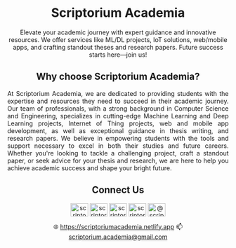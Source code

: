 <h1 align="center">Scriptorium Academia</h1>
<p align="center">Elevate your academic journey with expert guidance and innovative resources. We offer services like ML/DL projects, IoT solutions, web/mobile apps, and crafting standout theses and research papers. Future success starts here—join us!</p>

<h2 align="center">Why choose Scriptorium Academia?</h2>

<p align="justify">At Scriptorium Academia, we are dedicated to providing students with the expertise and resources they need to succeed in their academic journey. Our team of professionals, with a strong background in Computer Science and Engineering, specializes in cutting-edge Machine Learning and Deep Learning projects, Internet of Thing projects, web and mobile app development, as well as exceptional guidance in thesis writing, and research papers. We believe in empowering students with the tools and support necessary to excel in both their studies and future careers. Whether you're looking to tackle a challenging project, craft a standout paper, or seek advice for your thesis and research, we are here to help you achieve academic success and shape your bright future.
</p>

<h2 align="center">Connect Us</h2>
<p align="center">
<a href="https://twitter.com/scriptodemia" target="blank"><img align="center" src="https://raw.githubusercontent.com/rahuldkjain/github-profile-readme-generator/master/src/images/icons/Social/twitter.svg" alt="scriptodemia" height="30" width="40" /></a>
<a href="https://linkedin.com/in/scriptoriumacademia" target="blank"><img align="center" src="https://raw.githubusercontent.com/rahuldkjain/github-profile-readme-generator/master/src/images/icons/Social/linked-in-alt.svg" alt="scriptoriumacademia" height="30" width="40" /></a>
<a href="https://fb.com/scriptorium.academia" target="blank"><img align="center" src="https://raw.githubusercontent.com/rahuldkjain/github-profile-readme-generator/master/src/images/icons/Social/facebook.svg" alt="scriptorium.academia" height="30" width="40" /></a>
<a href="https://instagram.com/scriptorium.academia" target="blank"><img align="center" src="https://raw.githubusercontent.com/rahuldkjain/github-profile-readme-generator/master/src/images/icons/Social/instagram.svg" alt="scriptorium.academia" height="30" width="40" /></a>
<a href="https://www.youtube.com/c/@scriptoriumacademia" target="blank"><img align="center" src="https://raw.githubusercontent.com/rahuldkjain/github-profile-readme-generator/master/src/images/icons/Social/youtube.svg" alt="@scriptoriumacademia" height="30" width="40" /></a>
</p>
<p align="center">🌐 <a href="https://scriptoriumacademia.netlify.app" target="blank">https://scriptoriumacademia.netlify.app</a> 📫 <a href="mailto:scriptorium.academia@gmail.com">scriptorium.academia@gmail.com</a></p>
